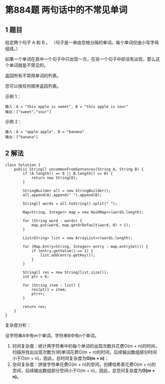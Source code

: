 # 第884题 两句话中的不常见单词

## 1 题目

给定两个句子 A 和 B 。 （句子是一串由空格分隔的单词。每个单词仅由小写字母组成。）

如果一个单词在其中一个句子中只出现一次，在另一个句子中却没有出现，那么这个单词就是不常见的。

返回所有不常用单词的列表。

您可以按任何顺序返回列表。

示例 1：

```
输入：A = "this apple is sweet", B = "this apple is sour"
输出：["sweet","sour"]
```

示例 2：

```
输入：A = "apple apple", B = "banana"
输出：["banana"]
```

## 2 解法

```
class Solution {
    public String[] uncommonFromSentences(String A, String B) {
        if (A.length() == 0 || B.length() == 0) {
            return new String[0];
        }

        StringBuilder all = new StringBuilder();
        all.append(A).append(" ").append(B);

        String[] words = all.toString().split(" ");

        Map<String, Integer> map = new HashMap<>(words.length);

        for (String word : words) {
            map.put(word, map.getOrDefault(word, 0) + 1);
        }

        List<String> list = new ArrayList<>(words.length);

        for (Map.Entry<String, Integer> entry : map.entrySet()) {
            if (entry.getValue() == 1) {
                list.add(entry.getKey());
            }
        }

        String[] res = new String[list.size()];
        int ptr = 0;

        for (String item : list) {
            res[ptr] = item;
            ptr++;
        }

        return res;
    }
}
```

复杂度分析：

设字符串A中有m个单词，字符串B中有n个单词。

1. 时间复杂度：统计两字符串中的每个单词的出现次数共花费O(m + n)的时间，扫描并找出出现次数为1的单词花费O(m + n)的时间，后续输出数组部分时间小于O(m + n)，因此，总时间复杂度为**O(m + n)**；
2. 空间复杂度：拼接字符串花费O(m + n)的空间，创建哈希表花费O(m + n)的空间，后续输出数组部分空间小于O(m + n)，因此，总空间复杂度为**O(m + n)**。



